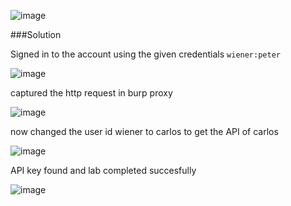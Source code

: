 ![image](https://github.com/RahulMMenon011/PortSwigger_Labs/assets/140642506/72a287d0-134f-49ae-9240-43333c8b1f51)

###Solution

Signed in to the account using the given credentials `wiener:peter`

![image](https://github.com/RahulMMenon011/PortSwigger_Labs/assets/140642506/7a1f167f-d04f-4ff9-8574-6ff40e4eeefa)

captured the http request in burp proxy 

![image](https://github.com/RahulMMenon011/PortSwigger_Labs/assets/140642506/2a230d40-cebd-4eac-846e-8cd1d047a192)

now changed the user id wiener to carlos to get the API of carlos

![image](https://github.com/RahulMMenon011/PortSwigger_Labs/assets/140642506/cb053ac1-838b-4419-82c7-2f1ccf9082d9)

API key found and lab completed succesfully

![image](https://github.com/RahulMMenon011/PortSwigger_Labs/assets/140642506/a777a3e9-2d55-4660-becb-50268257f48b)
